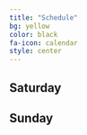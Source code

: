 ```yaml
---
title: "Schedule"
bg: yellow
color: black
fa-icon: calendar
style: center
---
```


## Saturday

## Sunday
